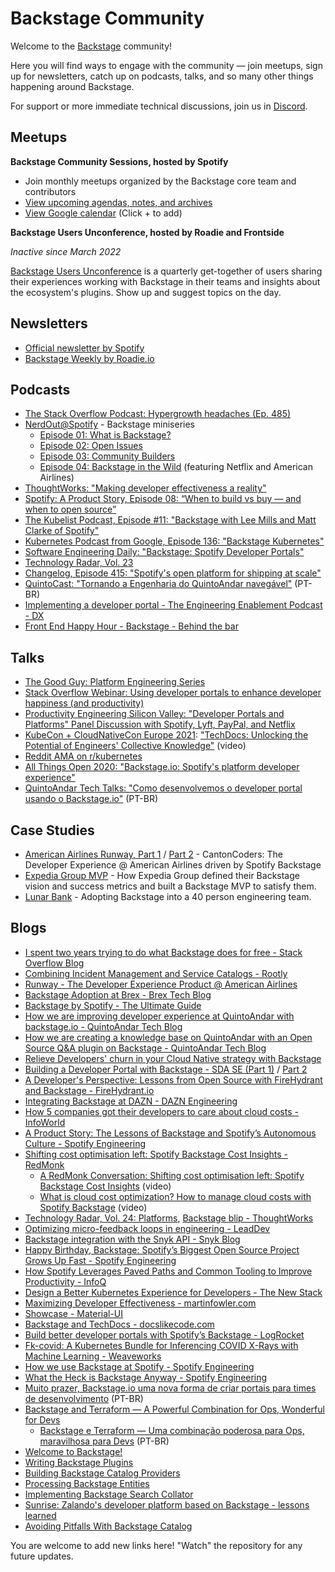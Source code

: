 # Backstage Community

Welcome to the [Backstage](https://github.com/backstage/backstage) community!

Here you will find ways to engage with the community — join meetups, sign up for newsletters, catch up on podcasts, talks, and so many other things happening around Backstage.

For support or more immediate technical discussions, join us in [Discord](https://discord.gg/MUpMjP2).

## Meetups

**Backstage Community Sessions, hosted by Spotify**

<!-- Waiting for poster -->
<!-- ![Poster](https://user-images.githubusercontent.com/8065913/142976156-471e4dbd-0ffb-4fea-8647-b485f95af413.png) -->

- Join monthly meetups organized by the Backstage core team and contributors
- [View upcoming agendas, notes, and archives](backstage-community-sessions)
- [View Google calendar](https://calendar.google.com/calendar/embed?src=c_qup9gbhn9sqpuao6trttd8mk5s@group.calendar.google.com) (Click + to add)

**Backstage Users Unconference, hosted by Roadie and Frontside**

*Inactive since March 2022*

[Backstage Users Unconference](https://hopin.com/events/backstage-users-unconference-mar-22) is a quarterly get-together of users sharing their experiences working with Backstage in their teams and insights about the ecosystem's plugins. Show up and suggest topics on the day.

## Newsletters

- [Official newsletter by Spotify](https://info.backstage.spotify.com/newsletter_subscribe)
- [Backstage Weekly by Roadie.io](https://roadie.io/backstage-weekly/)

## Podcasts

- [The Stack Overflow Podcast: Hypergrowth headaches (Ep. 485)](https://stackoverflow.blog/2022/09/16/hypergrowth-headaches-ep-485/)
- [NerdOut@Spotify](https://open.spotify.com/show/5eXZwvvxt3K2dxha3BSaAe) - Backstage miniseries
  - [Episode 01: What is Backstage?](https://open.spotify.com/episode/43cbJh4ccRD7lzM2730YK3)
  - [Episode 02: Open Issues](https://open.spotify.com/episode/332yTwGiILGKTS7dsHCj2P)
  - [Episode 03: Community Builders](https://open.spotify.com/episode/3JdT4c2IazDDBsuGGf0sOE)
  - [Episode 04: Backstage in the Wild](https://open.spotify.com/episode/3du4xUEwjKIj87F2NO8jNl) (featuring Netflix and American Airlines)
- [ThoughtWorks: "Making developer effectiveness a reality"](https://www.thoughtworks.com/podcasts/developer-effectiveness)
- [Spotify: A Product Story, Episode 08: “When to build vs buy — and when to open source”](https://open.spotify.com/episode/7iuQ3ew1Wwpuiq6LbBKzCl)
- [The Kubelist Podcast, Episode #11: "Backstage with Lee Mills and Matt Clarke of Spotify"](https://www.heavybit.com/library/podcasts/the-kubelist-podcast/ep-11-backstage-with-lee-mills-and-matt-clarke-of-spotify/)
- [Kubernetes Podcast from Google, Episode 136: "Backstage Kubernetes"](https://kubernetespodcast.com/episode/136-backstage/)
- [Software Engineering Daily: "Backstage: Spotify Developer Portals"](https://softwareengineeringdaily.com/2020/11/19/backstage-spotify-developer-portals-with-stefan-alund/)
- [Technology Radar, Vol. 23](https://www.youtube.com/watch?v=CUTSnAutoAM&t=1176)
- [Changelog, Episode 415: "Spotify's open platform for shipping at scale"](https://changelog.com/podcast/415)
- [QuintoCast: "Tornando a Engenharia do QuintoAndar navegável"](https://open.spotify.com/episode/5VUnjZGGIHBqiD8HHKHyd0?si=adcc7b390dbf45ef) (PT-BR)
- [Implementing a developer portal - The Engineering Enablement Podcast - DX](https://getdx.com/podcast/developer-portal)
- [Front End Happy Hour - Backstage - Behind the bar](https://www.frontendhappyhour.com/episodes/backstage-behind-the-bar/)

## Talks

- [The Good Guy: Platform Engineering Series](https://www.youtube.com/playlist?list=PLGVPcLSzJXQos1O18dvKoW2XSczz2I2lH)
- [Stack Overflow Webinar: Using developer portals to enhance developer happiness (and productivity)](https://resources.stackoverflow.co/topic/productivity-tips/backstage-internal-developer-portal-webinar/)
- [Productivity Engineering Silicon Valley: "Developer Portals and Platforms" Panel Discussion with Spotify, Lyft, PayPal, and Netflix](https://www.youtube.com/watch?v=ajN9-dWSVYs)
- [KubeCon + CloudNativeCon Europe 2021](https://kccnceu2021.sched.com/event/iE4G/techdocs-unlocking-the-potential-of-engineers-collective-knowledge-emma-indal-spotify): ["TechDocs: Unlocking the Potential of Engineers' Collective Knowledge"](https://youtu.be/aIURaocR5D8) (video)
- [Reddit AMA on r/kubernetes](https://www.reddit.com/r/kubernetes/comments/lwb31v/were_the_engineers_rethinking_kubernetes_at/)
- [All Things Open 2020: "Backstage.io: Spotify's platform developer experience"](https://www.youtube.com/watch?v=3FR0G0XRDMA)
- [QuintoAndar Tech Talks: "Como desenvolvemos o developer portal usando o Backstage.io"](https://www.youtube.com/watch?v=Y57gUwb1v3g) (PT-BR)

## Case Studies

- [American Airlines Runway, Part 1](https://www.youtube.com/watch?v=kZFdHmM5-7M) / [Part 2](https://www.youtube.com/watch?v=I2uEhK0T8MY) - CantonCoders: The Developer Experience @ American Airlines driven by Spotify Backstage
- [Expedia Group MVP](https://roadie.io/case-studies/expedia-group-backstage-mvp/) - How Expedia Group defined their Backstage vision and success metrics and built a Backstage MVP to satisfy them.
- [Lunar Bank](https://roadie.io/case-studies/lunar-backstage-adoption/) - Adopting Backstage into a 40 person engineering team.

## Blogs

- [I spent two years trying to do what Backstage does for free - Stack Overflow Blog](https://stackoverflow.blog/2022/09/19/i-spent-two-years-trying-to-do-what-backstage-does-for-free/)
- [Combining Incident Management and Service Catalogs - Rootly](https://rootly.com/changelog/2022-06-23-backstage-integration/)
- [Runway - The Developer Experience Product @ American Airlines](https://tech.aa.com/2021-12-21-runway-pt1/)
- [Backstage Adoption at Brex - Brex Tech Blog](https://medium.com/brexeng/backstage-adoption-at-brex-b415e0e7d3a6)
- [Backstage by Spotify - The Ultimate Guide](https://roadie.io/backstage-spotify/)
- [How we are improving developer experience at QuintoAndar with backstage.io - QuintoAndar Tech Blog](https://medium.com/quintoandar-tech-blog/how-we-are-improving-developer-experience-at-quintoandar-with-backstage-io-fa1ab70b75cb)
- [How we are creating a knowledge base on QuintoAndar with an Open Source Q&A plugin on Backstage - QuintoAndar Tech Blog](https://medium.com/quintoandar-tech-blog/how-we-are-creating-a-knowledge-base-on-quintoandar-with-an-open-source-q-a-plugin-on-backstage-279faf4d6f61)
- [Relieve Developers' churn in your Cloud Native strategy with Backstage](https://frontside.com/blog/2021-05-14-avoid-cloud-native-churn-with-backstage/)
- [Building a Developer Portal with Backstage - SDA SE (Part 1)](https://medium.com/sda-se/building-a-developer-portal-with-backstage-part-1-c4602ee59260) / [Part 2](https://medium.com/sda-se/building-a-developer-portal-with-backstage-part-2-99537068f4ed)
- [A Developer's Perspective: Lessons from Open Source with FireHydrant and Backstage - FireHydrant.io](https://firehydrant.io/blog/a-developers-perspective-lessons-from-open-source/)
- [Integrating Backstage at DAZN - DAZN Engineering](https://medium.com/dazn-tech/integrating-backstage-at-dazn-b8ef5268b347)
- [How 5 companies got their developers to care about cloud costs - InfoWorld](https://www.infoworld.com/article/3623709/how-5-companies-got-their-developers-to-care-about-cloud-costs.html)
- [A Product Story: The Lessons of Backstage and Spotify’s Autonomous Culture - Spotify Engineering](https://engineering.atspotify.com/2021/05/18/a-product-story-the-lessons-of-backstage-and-spotifys-autonomous-culture/)
- [Shifting cost optimisation left: Spotify Backstage Cost Insights - RedMonk](https://redmonk.com/jgovernor/2021/04/28/shifting-cost-optimisation-left-spotify-backstage-cost-insights/)
  - [A RedMonk Conversation: Shifting cost optimisation left: Spotify Backstage Cost Insights](https://redmonk.com/videos/a-redmonk-conversation-shifting-cost-optimisation-left-spotify-backstage-cost-insights/) (video)
  - [What is cloud cost optimization? How to manage cloud costs with Spotify Backstage](https://redmonk.com/videos/what-is-cloud-cost-optimization-how-to-manage-cloud-costs-with-spotify-backstage/) (video)
- [Technology Radar, Vol. 24: Platforms](https://assets.thoughtworks.com/assets/technology-radar-vol-24-en.pdf), [Backstage blip - ThoughtWorks](https://www.thoughtworks.com/radar/platforms?blipid=202010066)
- [Optimizing micro-feedback loops in engineering - LeadDev](https://leaddev.com/productivity-eng-velocity/optimizing-micro-feedback-loops-engineering)
- [Backstage integration with the Snyk API - Snyk Blog](https://snyk.io/blog/backstage-integration-with-the-snyk-api/)
- [Happy Birthday, Backstage: Spotify’s Biggest Open Source Project Grows Up Fast - Spotify Engineering](https://engineering.atspotify.com/2021/03/16/happy-birthday-backstage-spotifys-biggest-open-source-project-grows-up-fast/)
- [How Spotify Leverages Paved Paths and Common Tooling to Improve Productivity - InfoQ](https://www.infoq.com/news/2021/03/spotify-paved-paths/)
- [Design a Better Kubernetes Experience for Developers - The New Stack](https://thenewstack.io/design-a-better-kubernetes-experience-for-developers/)
- [Maximizing Developer Effectiveness - martinfowler.com](https://martinfowler.com/articles/developer-effectiveness.html)
- [Showcase - Material-UI](https://material-ui.com/discover-more/showcase/)
- [Backstage and TechDocs - docslikecode.com](https://www.docslikecode.com/articles/ten-tips-maintaining-long-term-docs-like-code)
- [Build better developer portals with Spotify’s Backstage - LogRocket](https://blog.logrocket.com/better-developer-portals-spotify-backstage/)
- [Fk-covid: A Kubernetes Bundle for Inferencing COVID X-Rays with Machine Learning - Weaveworks](https://www.weave.works/blog/firekube-covid-ml)
- [How we use Backstage at Spotify - Spotify Engineering](https://engineering.atspotify.com/2020/04/21/how-we-use-backstage-at-spotify/)
- [What the Heck is Backstage Anyway - Spotify Engineering](https://engineering.atspotify.com/2020/03/17/what-the-heck-is-backstage-anyway/)
- [Muito prazer, Backstage.io uma nova forma de criar portais para times de desenvolvimento](https://medium.com/@_gdantas/muito-prazer-backstage-io-uma-nova-forma-de-criar-portais-para-times-de-desenvolvimento-3a4c744c85ca) (PT-BR)
- [Backstage and Terraform — A Powerful Combination for Ops, Wonderful for Devs](https://medium.com/@_gdantas/backstage-and-terraform-a-powerful-combination-for-ops-wonderful-for-devs-c04ebce849f0)
  - [Backstage e Terraform — Uma combinação poderosa para Ops, maravilhosa para Devs](https://medium.com/@_gdantas/backstage-e-terraform-uma-combina%C3%A7%C3%A3o-poderosa-para-ops-maravilhosa-para-devs-4c25070045cc) (PT-BR)
- [Welcome to Backstage!](https://drodil.medium.com/welcome-to-backstage-a51f853ec1cd)
- [Writing Backstage Plugins](https://betterprogramming.pub/writing-backstage-plugins-a6bb1283f42)
- [Building Backstage Catalog Providers](https://betterprogramming.pub/building-backstage-catalog-providers-9c144b2e6e7b)
- [Processing Backstage Entities](https://drodil.medium.com/processing-backstage-entities-48dbee26bb54)
- [Implementing Backstage Search Collator](https://drodil.medium.com/implementing-backstage-search-collator-112cd9433815)
- [Sunrise: Zalando's developer platform based on Backstage - lessons learned](https://engineering.zalando.com/posts/2023/08/sunrise-zalandos-developer-platform-based-on-backstage.html)
- [Avoiding Pitfalls With Backstage Catalog](https://drodil.medium.com/avoiding-pitfalls-with-backstage-catalog-209118cebaf2)

You are welcome to add new links here! "Watch" the repository for any future updates.
